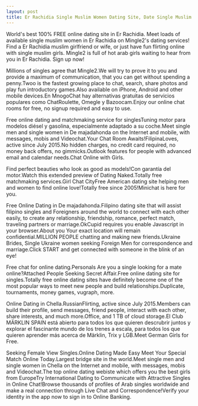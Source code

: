 ```yaml
---
layout: post
title: Er Rachidia Single Muslim Women Dating Site, Date Single Muslim Girls in Er Rachidia | Free Online Dating
---
```


World's best 100% FREE online dating site in Er Rachidia. Meet loads of available single muslim women in Er Rachidia on Mingle2's dating services! Find a Er Rachidia muslim girlfriend or wife, or just have fun flirting online with single muslim girls. Mingle2 is full of hot arab girls waiting to hear from you in Er Rachidia. Sign up now!


Millions of singles agree that Mingle2.We will try to prove it to you and provide a maximum of communication, that you can get without spending a penny.Twoo is the fastest growing place to chat, search, share photos and play fun introductory games.Also available on iPhone, Android and other mobile devices.En MnogoChat hay alternativas gratuitas de servicios populares como ChatRoulette, Omegle y Bazoocam.Enjoy our online chat rooms for free, no signup required and easy to use.




Free online dating and matchmaking service for singlesTuning motor para modelos diésel y gasolina, especialmente adaptado a su coche.Meet single men and single women in De majadahonda on the Internet and mobile, with messages, mobis and Videochat.Your Chat Room Awaits!FilipinaLoves, active since July 2015.No hidden charges, no credit card required, no money back offers, no gimmicks.Outlook features for people with advanced email and calendar needs.Chat Online with Girls.




Find perfect beauties who look as good as models!Con garantía del motor.Watch this extended preview of Dating Naked.Totally free matchmaking services.Girl Chat CityFree American dating site helping men and women to find online love!Totally free since 2005!Minichat is here for you.




Free Online Dating in De majadahonda.Filipino dating site that will assist filipino singles and Foreigners around the world to connect with each other easily, to create any relationship, friendship, romance, perfect match, traveling partners or marriage.OkCupid requires you enable Javascript in your browser.About you Your exact location will remain confidential.MILLION PEOPLE chatting and making new friends.Ukraine Brides, Single Ukraine women seeking Foreign Men for correspondence and marriage.Click START and get connected with someone in the blink of an eye!




Free chat for online dating.Personals Are you a single looking for a mate online?Attached People Seeking Secret Affair.Free online dating site for singles.Totally free online dating sites have definitely become one of the most popular ways to meet new people and build relationships.Duplicate, tournaments, money games, vugraph, more.




Online Dating in Chella.RussianFlirting, active since July 2015.Members can build their profile, send messages, friend people, interact with each other, share interests, and much more.Office, and 1 TB of cloud storage.El Club MÄRKLIN SPAIN está abierto para todos los que quieren descrubrir juntos y explorar el fascinante mundo de los trenes a escala, para todos los que quieren aprender más acerca de Märklin, Trix y LGB.Meet German Girls for Free.




Seeking Female View Singles.Online Dating Made Easy Meet Your Special Match Online Today.Largest bridge site in the world.Meet single men and single women in Chella on the Internet and mobile, with messages, mobis and Videochat.The top online dating webiste which offers you the best girls from EuropeTry International Dating to Communicate with Attractive Singles in Online Chat!Browse thousands of profiles of Arab singles worldwide and make a real connection through Live Chat and Correspondence!Verify your identity in the app now to sign in to Online Banking.




